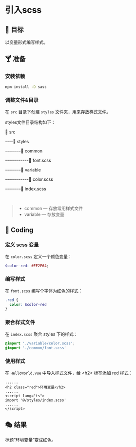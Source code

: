 # 引入scss

## 🎯 目标

以变量形式编写样式。

## 🍸 准备

### 安装依赖

```bash
npm install -D sass
```

### 调整文件&目录

在 `src` 目录下创建 `styles` 文件夹，用来存放样式文件。

styles文件目录结构如下：

📁 src

----📁 styles

--------📁 common

------------📄 font.scss

--------📁 variable

------------📄 color.scss

--------📄 index.scss

<br/>

> - common — 存放常用样式文件
> - variable — 存放变量

## 🌈 Coding

### 定义 scss 变量

在 `color.scss` 定义一个颜色变量：

```scss
$color-red: #FF2F64;
```

### 编写样式

在 `font.scss` 编写个字体为红色的样式：

```scss
.red {
  color: $color-red
}
```

### 聚合样式文件

在 `index.scss` 聚合 styles 下的样式：

```scss
@import './variable/color.scss';
@import './common/font.scss'
```

### 使用样式

在 `HelloWorld.vue` 中导入样式文件，给 \<h2\> 标签添加 red 样式：

```vue
......
<h2 class="red">环境变量</h2>
......
<script lang="ts">
import '@/styles/index.scss'
......
</script>
```

## 🎭 结果

标题“环境变量”变成红色。

